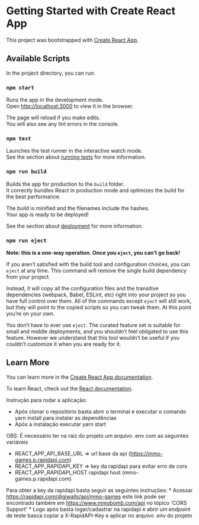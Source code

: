 # Getting Started with Create React App

This project was bootstrapped with [Create React App](https://github.com/facebook/create-react-app).

## Available Scripts

In the project directory, you can run:

### `npm start`

Runs the app in the development mode.\
Open [http://localhost:3000](http://localhost:3000) to view it in the browser.

The page will reload if you make edits.\
You will also see any lint errors in the console.

### `npm test`

Launches the test runner in the interactive watch mode.\
See the section about [running tests](https://facebook.github.io/create-react-app/docs/running-tests) for more information.

### `npm run build`

Builds the app for production to the `build` folder.\
It correctly bundles React in production mode and optimizes the build for the best performance.

The build is minified and the filenames include the hashes.\
Your app is ready to be deployed!

See the section about [deployment](https://facebook.github.io/create-react-app/docs/deployment) for more information.

### `npm run eject`

**Note: this is a one-way operation. Once you `eject`, you can’t go back!**

If you aren’t satisfied with the build tool and configuration choices, you can `eject` at any time. This command will remove the single build dependency from your project.

Instead, it will copy all the configuration files and the transitive dependencies (webpack, Babel, ESLint, etc) right into your project so you have full control over them. All of the commands except `eject` will still work, but they will point to the copied scripts so you can tweak them. At this point you’re on your own.

You don’t have to ever use `eject`. The curated feature set is suitable for small and middle deployments, and you shouldn’t feel obligated to use this feature. However we understand that this tool wouldn’t be useful if you couldn’t customize it when you are ready for it.

## Learn More

You can learn more in the [Create React App documentation](https://facebook.github.io/create-react-app/docs/getting-started).

To learn React, check out the [React documentation](https://reactjs.org/).

<!--  -->
Instrução para rodar a aplicação:
  * Após clonar o repositório basta abrir o terminal e executar o comando yarn install para instalar as dependências
  * Após a instalação executar yarn start

OBS: É necessário ter na raiz do projeto um arquivo .env com as seguintes variáveis
  * REACT_APP_API_BASE_URL => url base da api (https://mmo-games.p.rapidapi.com)
  * REACT_APP_RAPIDAPI_KEY => key da rapidapi para evitar erro de cors
  * REACT_APP_RAPIDAPI_HOST rapidapi host (mmo-games.p.rapidapi.com)

  Para obter a key da rapidapi basta seguir as seguintes instruções:
    * Acessar https://rapidapi.com/digiwalls/api/mmo-games este link pode ser encontrado também em
      https://www.mmobomb.com/api no tópico 'CORS Support'
    * Logo após basta logar/cadastrar na rapidapi e abrir um endpoint de teste
      basca copiar a X-RapidAPI-Key e aplicar no arquivo .env do projeto

<!--  -->
